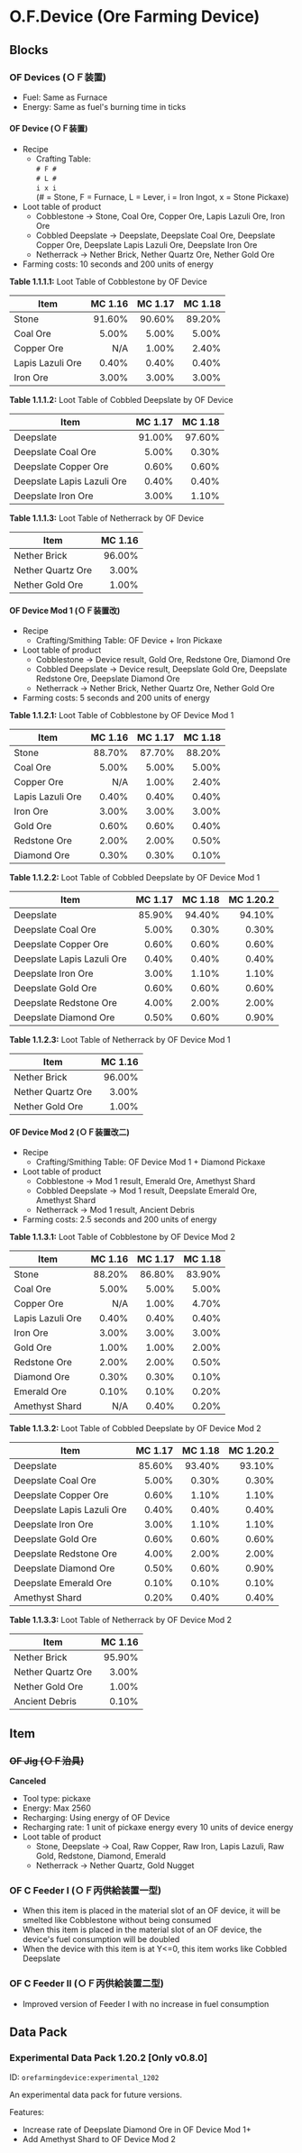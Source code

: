 # O.F.Device (Ore Farming Device)

## Blocks

### OF Devices (ＯＦ装置)

- Fuel: Same as Furnace
- Energy: Same as fuel's burning time in ticks

#### OF Device (ＯＦ装置)

- Recipe
  - Crafting Table: <br/>` # F # ` <br/>` # L # ` <br />` i x i ` <br />(# = Stone, F = Furnace, L = Lever, i = Iron Ingot, x = Stone Pickaxe)
- Loot table of product
  - Cobblestone -> Stone, Coal Ore, Copper Ore, Lapis Lazuli Ore, Iron Ore
  - Cobbled Deepslate -> Deepslate, Deepslate Coal Ore, Deepslate Copper Ore, Deepslate Lapis Lazuli Ore, Deepslate Iron Ore
  - Netherrack -> Nether Brick, Nether Quartz Ore, Nether Gold Ore
- Farming costs: 10 seconds and 200 units of energy

**Table 1.1.1.1:** Loot Table of Cobblestone by OF Device

| Item             | MC 1.16 | MC 1.17 | MC 1.18 |
|------------------|--------:|--------:|--------:|
| Stone            |  91.60% |  90.60% |  89.20% |
| Coal Ore         |   5.00% |   5.00% |   5.00% |
| Copper Ore       |     N/A |   1.00% |   2.40% |
| Lapis Lazuli Ore |   0.40% |   0.40% |   0.40% |
| Iron Ore         |   3.00% |   3.00% |   3.00% |

**Table 1.1.1.2:** Loot Table of Cobbled Deepslate by OF Device

| Item                       | MC 1.17 | MC 1.18 |
|----------------------------|--------:|--------:|
| Deepslate                  |  91.00% |  97.60% |
| Deepslate Coal Ore         |   5.00% |   0.30% |
| Deepslate Copper Ore       |   0.60% |   0.60% |
| Deepslate Lapis Lazuli Ore |   0.40% |   0.40% |
| Deepslate Iron Ore         |   3.00% |   1.10% |

**Table 1.1.1.3:** Loot Table of Netherrack by OF Device

| Item              | MC 1.16 |
|-------------------|--------:|
| Nether Brick      |  96.00% |
| Nether Quartz Ore |   3.00% |
| Nether Gold Ore   |   1.00% |

#### OF Device Mod 1 (ＯＦ装置改)

- Recipe
  - Crafting/Smithing Table: OF Device + Iron Pickaxe
- Loot table of product
  - Cobblestone -> Device result, Gold Ore, Redstone Ore, Diamond Ore
  - Cobbled Deepslate -> Device result, Deepslate Gold Ore, Deepslate Redstone Ore, Deepslate Diamond Ore
  - Netherrack -> Nether Brick, Nether Quartz Ore, Nether Gold Ore
- Farming costs: 5 seconds and 200 units of energy

**Table 1.1.2.1:** Loot Table of Cobblestone by OF Device Mod 1

| Item             | MC 1.16 | MC 1.17 | MC 1.18 |
|------------------|--------:|--------:|--------:|
| Stone            |  88.70% |  87.70% |  88.20% |
| Coal Ore         |   5.00% |   5.00% |   5.00% |
| Copper Ore       |     N/A |   1.00% |   2.40% |
| Lapis Lazuli Ore |   0.40% |   0.40% |   0.40% |
| Iron Ore         |   3.00% |   3.00% |   3.00% |
| Gold Ore         |   0.60% |   0.60% |   0.40% |
| Redstone Ore     |   2.00% |   2.00% |   0.50% |
| Diamond Ore      |   0.30% |   0.30% |   0.10% |

**Table 1.1.2.2:** Loot Table of Cobbled Deepslate by OF Device Mod 1

| Item                       | MC 1.17 | MC 1.18 | MC 1.20.2 |
|----------------------------|--------:|--------:|----------:|
| Deepslate                  |  85.90% |  94.40% |    94.10% |
| Deepslate Coal Ore         |   5.00% |   0.30% |     0.30% |
| Deepslate Copper Ore       |   0.60% |   0.60% |     0.60% |
| Deepslate Lapis Lazuli Ore |   0.40% |   0.40% |     0.40% |
| Deepslate Iron Ore         |   3.00% |   1.10% |     1.10% |
| Deepslate Gold Ore         |   0.60% |   0.60% |     0.60% |
| Deepslate Redstone Ore     |   4.00% |   2.00% |     2.00% |
| Deepslate Diamond Ore      |   0.50% |   0.60% |     0.90% |

**Table 1.1.2.3:** Loot Table of Netherrack by OF Device Mod 1

| Item              | MC 1.16 |
|-------------------|--------:|
| Nether Brick      |  96.00% |
| Nether Quartz Ore |   3.00% |
| Nether Gold Ore   |   1.00% |

#### OF Device Mod 2 (ＯＦ装置改二)

- Recipe
  - Crafting/Smithing Table: OF Device Mod 1 + Diamond Pickaxe
- Loot table of product
  - Cobblestone -> Mod 1 result, Emerald Ore, Amethyst Shard
  - Cobbled Deepslate -> Mod 1 result, Deepslate Emerald Ore, Amethyst Shard
  - Netherrack -> Mod 1 result, Ancient Debris
- Farming costs: 2.5 seconds and 200 units of energy

**Table 1.1.3.1:** Loot Table of Cobblestone by OF Device Mod 2

| Item             | MC 1.16 | MC 1.17 | MC 1.18 |
|------------------|--------:|--------:|--------:|
| Stone            |  88.20% |  86.80% |  83.90% |
| Coal Ore         |   5.00% |   5.00% |   5.00% |
| Copper Ore       |     N/A |   1.00% |   4.70% |
| Lapis Lazuli Ore |   0.40% |   0.40% |   0.40% |
| Iron Ore         |   3.00% |   3.00% |   3.00% |
| Gold Ore         |   1.00% |   1.00% |   2.00% |
| Redstone Ore     |   2.00% |   2.00% |   0.50% |
| Diamond Ore      |   0.30% |   0.30% |   0.10% |
| Emerald Ore      |   0.10% |   0.10% |   0.20% |
| Amethyst Shard   |     N/A |   0.40% |   0.20% |

**Table 1.1.3.2:** Loot Table of Cobbled Deepslate by OF Device Mod 2

| Item                       | MC 1.17 | MC 1.18 | MC 1.20.2 |
|----------------------------|--------:|--------:|----------:|
| Deepslate                  |  85.60% |  93.40% |    93.10% |
| Deepslate Coal Ore         |   5.00% |   0.30% |     0.30% |
| Deepslate Copper Ore       |   0.60% |   1.10% |     1.10% |
| Deepslate Lapis Lazuli Ore |   0.40% |   0.40% |     0.40% |
| Deepslate Iron Ore         |   3.00% |   1.10% |     1.10% |
| Deepslate Gold Ore         |   0.60% |   0.60% |     0.60% |
| Deepslate Redstone Ore     |   4.00% |   2.00% |     2.00% |
| Deepslate Diamond Ore      |   0.50% |   0.60% |     0.90% |
| Deepslate Emerald Ore      |   0.10% |   0.10% |     0.10% |
| Amethyst Shard             |   0.20% |   0.40% |     0.40% |

**Table 1.1.3.3:** Loot Table of Netherrack by OF Device Mod 2

| Item              | MC 1.16 |
|-------------------|--------:|
| Nether Brick      |  95.90% |
| Nether Quartz Ore |   3.00% |
| Nether Gold Ore   |   1.00% |
| Ancient Debris    |   0.10% |

## Item

### ~~OF Jig (ＯＦ治具)~~

**Canceled**

- Tool type: pickaxe
- Energy: Max 2560
- Recharging: Using energy of OF Device
- Recharging rate: 1 unit of pickaxe energy every 10 units of device energy
- Loot table of product
  - Stone, Deepslate -> Coal, Raw Copper, Raw Iron, Lapis Lazuli, Raw Gold, Redstone, Diamond, Emerald
  - Netherrack -> Nether Quartz, Gold Nugget

### OF C Feeder I (ＯＦ丙供給装置一型)

- When this item is placed in the material slot of an OF device, it will be smelted like Cobblestone without being consumed
- When this item is placed in the material slot of an OF device, the device's fuel consumption will be doubled
- When the device with this item is at Y<=0, this item works like Cobbled Deepslate 

### OF C Feeder II (ＯＦ丙供給装置二型)

- Improved version of Feeder I with no increase in fuel consumption
 
## Data Pack

### Experimental Data Pack 1.20.2 [Only v0.8.0]

ID: `orefarmingdevice:experimental_1202`

An experimental data pack for future versions.

Features:
- Increase rate of Deepslate Diamond Ore in OF Device Mod 1+
- Add Amethyst Shard to OF Device Mod 2
